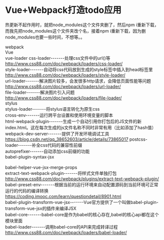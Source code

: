# Vue+Webpack打造todo应用

热更新不起作用时，就把node_modules这个文件夹删了，然后npm i重新下载，而我先把node_modules这个文件夹改个名，接着npm i重新下载，因为删node_modules也要一些时间，不想等。。<br/>

webpack<br/>
Vue<br/>
vue-loader
css-loader-------处理css文件中的url()等	http://www.css88.com/doc/webpack/loaders/css-loader/<br/>
style-loader-------自动将css代码放到生成的style标签中插入到head标签里		http://www.css88.com/doc/webpack/loaders/style-loader/<br/>
url-loader-------解决图片较多，会发很多http请求，会降低页面性能等问题		http://www.css88.com/doc/webpack/loaders/url-loader/<br/>
file-loader-------解决图片引入问题		http://www.css88.com/doc/webpack/loaders/file-loader/<br/>
stylus<br/>
stylus-loader-------将stylus语言转化为原生css<br/>
cross-env-------运行跨平台设置和使用环境变量的脚本<br/>
html-webpack-plugin-------生成一个自动引用你打包后的JS文件的新index.html。这在每次生成的js文件名称不同时非常有用（比如添加了hash值）<br/>
webpack-dev-server-------提供了开发环境调试工具 		https://blog.csdn.net/qq_38652603/article/details/73865017
postcss-loader-------补全css代码的兼容性前缀<br/>
autoprefixer-------自动添加css前缀的功能<br/>
babel-plugin-syntax-jsx<br/> 		
babel-helper-vue-jsx-merge-props<br/>
extract-text-webpack-plugin-------将样式文件单独打包 		http://www.css88.com/doc/webpack/plugins/extract-text-webpack-plugin/<br/>
babel-preset-env-------根据当前的运行环境来自动配置源码到当前环境可正常运行的代码的编译转换    https://coding.imooc.com/learn/questiondetail/8901.html<br/>
babel-plugin-transform-vue-jsx-------Vue官方提供了一个叫做babel-plugin-transform-vue-jsx的插件来编译JSX<br/>
babel-core-------babel-core是作为babel的核心存在,babel的核心api都在这个模块里面<br/>
babel-loader-------调用babel-core的API来完成转译过程		http://www.css88.com/doc/webpack/loaders/babel-loader/<br/>